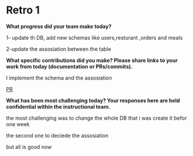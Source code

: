 
# Retro 1
**What progress did your team make today?**

1- update th DB, add new schemas like users,resturant ,orders and meals

2-update the assosiation between the table


**What specific contributions did you make? Please share links to your work from today (documentation or PRs/commits).**

I implement the schema and the assosiation

[PR](https://github.com/WISTA02/talabat-clone/pull/17)

**What has been most challenging today? Your responses here are held confidential within the instructional team.**

the most challenging was to change the whole DB that i was create it befor one week

the second one to deciede the assosiation

but all is good now
